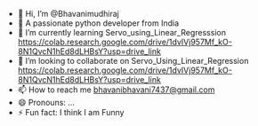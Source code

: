 - 👋 Hi, I’m @Bhavanimudhiraj
- 👀 A passionate python developer from India
- 🌱 I’m currently learning Servo_using_Linear_Regresssion https://colab.research.google.com/drive/1dvIVj957Mf_kO-8N1QvcN1hEd8dLHBsY?usp=drive_link
- 💞️ I’m looking to collaborate on Servo_Using_Linear_Regression https://colab.research.google.com/drive/1dvIVj957Mf_kO-8N1QvcN1hEd8dLHBsY?usp=drive_link
- 📫 How to reach me bhavanibhavani7437@gmail.com
- 😄 Pronouns: ...
- ⚡ Fun fact: I think I am Funny

<!---
Bhavanimudhiraj/Bhavanimudhiraj is a ✨ special ✨ repository because its `README.md` (this file) appears on your GitHub profile.
You can click the Preview link to take a look at your changes.
--->
